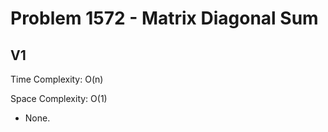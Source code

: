 # Problem 1572 - Matrix Diagonal Sum

## V1

Time Complexity: O(n)

Space Complexity: O(1)

- None.
